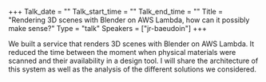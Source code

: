 +++
Talk_date = ""
Talk_start_time = ""
Talk_end_time = ""
Title = "Rendering 3D scenes with Blender on AWS Lambda, how can it possibly make sense?"
Type = "talk"
Speakers = ["jr-baeudoin"]
+++

We built a service that renders 3D scenes with Blender on AWS Lambda. It reduced the time between the moment when physical materials were scanned and their availability in a design tool. I will share the architecture of this system as well as the analysis of the different solutions we considered.